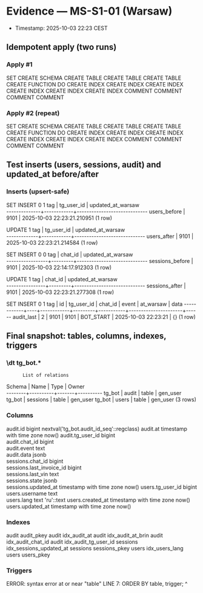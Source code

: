 # Evidence — MS-S1-01 (Warsaw)
- Timestamp: 2025-10-03 22:23 CEST
## Idempotent apply (two runs)
### Apply #1
SET
CREATE SCHEMA
CREATE TABLE
CREATE TABLE
CREATE TABLE
CREATE FUNCTION
DO
CREATE INDEX
CREATE INDEX
CREATE INDEX
CREATE INDEX
CREATE INDEX
CREATE INDEX
COMMENT
COMMENT
COMMENT
COMMENT
### Apply #2 (repeat)
SET
CREATE SCHEMA
CREATE TABLE
CREATE TABLE
CREATE TABLE
CREATE FUNCTION
DO
CREATE INDEX
CREATE INDEX
CREATE INDEX
CREATE INDEX
CREATE INDEX
CREATE INDEX
COMMENT
COMMENT
COMMENT
COMMENT

## Test inserts (users, sessions, audit) and updated_at before/after
### Inserts (upsert-safe)
SET
INSERT 0 1
     tag      | tg_user_id |      updated_at_warsaw      
--------------+------------+-----------------------------
 users_before |       9101 | 2025-10-03 22:23:21.210951 
(1 row)

UPDATE 1
     tag     | tg_user_id |      updated_at_warsaw      
-------------+------------+-----------------------------
 users_after |       9101 | 2025-10-03 22:23:21.214584 
(1 row)

SET
INSERT 0 0
       tag       | chat_id |      updated_at_warsaw      
-----------------+---------+-----------------------------
 sessions_before |    9101 | 2025-10-03 22:14:17.912303 
(1 row)

UPDATE 1
      tag       | chat_id |      updated_at_warsaw      
----------------+---------+-----------------------------
 sessions_after |    9101 | 2025-10-03 22:23:21.277308 
(1 row)

SET
INSERT 0 1
    tag     | id | tg_user_id | chat_id |   event   |      at_warsaw       | data 
------------+----+------------+---------+-----------+----------------------+------
 audit_last |  2 |       9101 |    9101 | BOT_START | 2025-10-03 22:23:21  | {}
(1 row)


## Final snapshot: tables, columns, indexes, triggers
### \dt tg_bot.*
          List of relations
 Schema |   Name   | Type  |  Owner   
--------+----------+-------+----------
 tg_bot | audit    | table | gen_user
 tg_bot | sessions | table | gen_user
 tg_bot | users    | table | gen_user
(3 rows)

### Columns
audit.id	bigint	nextval('tg_bot.audit_id_seq'::regclass)
audit.at	timestamp with time zone	now()
audit.tg_user_id	bigint	
audit.chat_id	bigint	
audit.event	text	
audit.data	jsonb	
sessions.chat_id	bigint	
sessions.last_invoice_id	bigint	
sessions.last_vin	text	
sessions.state	jsonb	
sessions.updated_at	timestamp with time zone	now()
users.tg_user_id	bigint	
users.username	text	
users.lang	text	'ru'::text
users.created_at	timestamp with time zone	now()
users.updated_at	timestamp with time zone	now()
### Indexes
audit	audit_pkey
audit	idx_audit_at
audit	idx_audit_at_brin
audit	idx_audit_chat_id
audit	idx_audit_tg_user_id
sessions	idx_sessions_updated_at
sessions	sessions_pkey
users	idx_users_lang
users	users_pkey
### Triggers
ERROR:  syntax error at or near "table"
LINE 7: ORDER BY table, trigger;
                 ^
